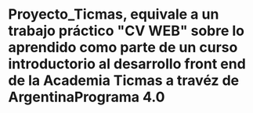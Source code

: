 # Proyecto_Ticmas, equivale a un trabajo práctico "CV WEB" sobre lo aprendido como parte de un curso introductorio al desarrollo front end de la Academia Ticmas a travéz de ArgentinaPrograma 4.0
